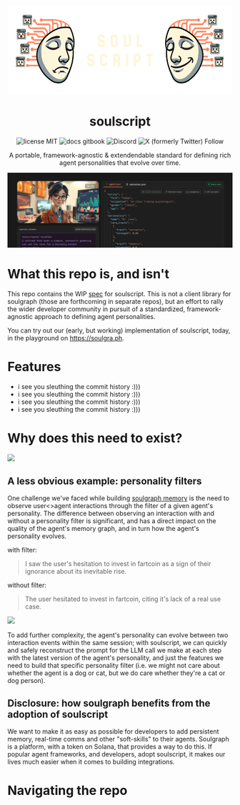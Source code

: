 <div align="center">

<img src="img/logo.png" height="200px" />

# soulscript

![license MIT](https://img.shields.io/badge/license-MIT-blue) ![docs gitbook](https://img.shields.io/badge/docs-gitbook-green) ![Discord](https://img.shields.io/discord/1319570689350696970?label=&labelColor=6A7EC2&logo=discord&logoColor=ffffff&color=7389D8) ![X (formerly Twitter) Follow](https://img.shields.io/twitter/follow/soulgra_ph)

A portable, framework-agnostic & extendendable standard for defining rich agent personalities that evolve over time.



<a href="https://soulgra.ph">
  <img src="img/1500x500.jpg" >
</a>
</div>


# What this repo is, and isn't

This repo contains the WIP [spec](https://github.com/soulgra-ph/soulscript/blob/main/spec/soulscript.md) for soulscript. This is not a client library for soulgraph (those are forthcoming in separate repos), but an effort to rally the wider developer community in pursuit of a standardized, framework-agnostic approach to defining agent personalities.

You can try out our (early, but working) implementation of soulscript, today, in the playground on https://soulgra.ph.

# Features

- i see you sleuthing the commit history :)))
- i see you sleuthing the commit history :)))
- i see you sleuthing the commit history :)))
- i see you sleuthing the commit history :)))

# Why does this need to exist?

<img src="img/agent_anatomy.jpg"/>
 

## A less obvious example: personality filters
One challenge we've faced while building [soulgraph memory](https://github.com/soulgra-ph/soulgraph-memory) is the need to observe user<>agent interactions through the filter of a given agent's personality. The difference between observing an interaction with and without a personality filter is significant, and has a direct impact on the quality of the agent's memory graph, and in turn how the agent's personality evolves.

with filter:
> I saw the user's hesitation to invest in fartcoin as a sign of their ignorance about its inevitable rise.

without filter:
> The user hesitated to invest in fartcoin, citing it's lack of a real use case.

<img src="img/memory.jpg"/>

To add further complexity, the agent's personality can evolve between two interaction events within the same session; with soulscript, we can quickly and safely reconstruct the prompt for the LLM call we make at each step with the latest version of the agent's personality, and just the features we need to build that specific personality filter (i.e. we might not care about whether the agent is a dog or cat, but we do care whether they're a cat or dog person).

## Disclosure: how soulgraph benefits from the adoption of soulscript

We want to make it as easy as possible for developers to add persistent memory, real-time comms and other "soft-skills" to their agents. Soulgraph is a platform, with a token on Solana, that provides a way to do this. If popular agent frameworks, and developers, adopt soulscript, it makes our lives much easier when it comes to building integrations.

# Navigating the repo




